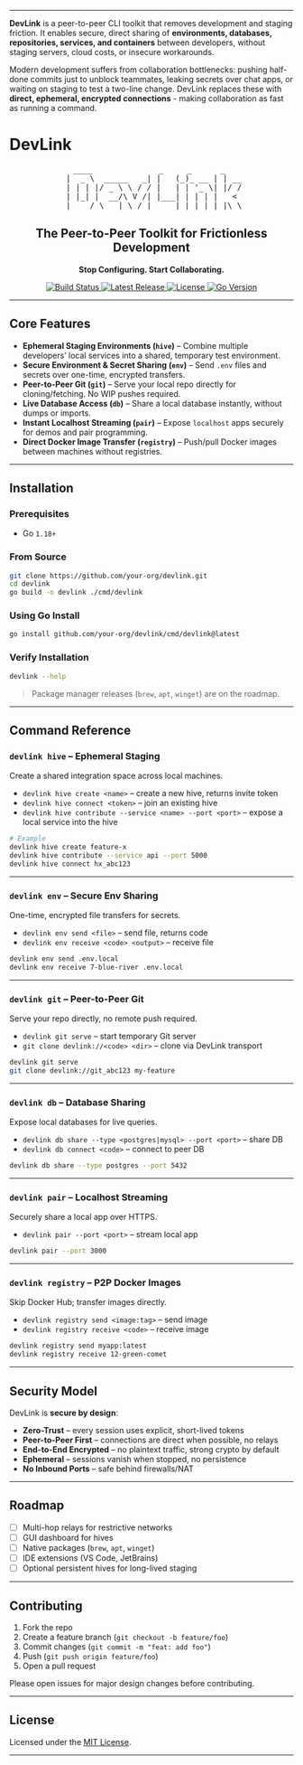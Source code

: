 

---

**DevLink** is a peer-to-peer CLI toolkit that removes development and staging friction. It enables secure, direct sharing of **environments, databases, repositories, services, and containers** between developers, without staging servers, cloud costs, or insecure workarounds.

Modern development suffers from collaboration bottlenecks: pushing half-done commits just to unblock teammates, leaking secrets over chat apps, or waiting on staging to test a two-line change. DevLink replaces these with **direct, ephemeral, encrypted connections** - making collaboration as fast as running a command.

# DevLink

<div align="center">
<pre>
  ____              _     _      _   
 |  _ \  _____   _| |   (_)_ __ | | __
 | | | |/ _ \ \ / / |   | | '_ \| |/ /
 | |_| |  __/\ V /| |___| | | | |   < 
 |____/ \___| \_/ |_____|_|_| |_|_|\_\
</pre>
<h2>The Peer-to-Peer Toolkit for Frictionless Development</h2>
<p><strong>Stop Configuring. Start Collaborating.</strong></p>

<a href="https://github.com/gupta-nu/devlink/actions">
  <img src="https://img.shields.io/github/actions/workflow/status/gupta-nu/devlink/ci.yml?branch=main&style=for-the-badge" alt="Build Status">
</a>
<a href="https://github.com/gupta-nu/devlink/releases">
  <img src="https://img.shields.io/github/v/release/gupta-nu/devlink?style=for-the-badge" alt="Latest Release">
</a>
<a href="./LICENSE">
  <img src="https://img.shields.io/github/license/gupta-nu/devlink?style=for-the-badge" alt="License">
</a>
<a href="#">
  <img src="https://img.shields.io/badge/Go-1.18+-00ADD8.svg?style=for-the-badge&logo=go" alt="Go Version">
</a>



</div>

---

## Core Features

* **Ephemeral Staging Environments (`hive`)** – Combine multiple developers’ local services into a shared, temporary test environment.
* **Secure Environment & Secret Sharing (`env`)** – Send `.env` files and secrets over one-time, encrypted transfers.
* **Peer-to-Peer Git (`git`)** – Serve your local repo directly for cloning/fetching. No WIP pushes required.
* **Live Database Access (`db`)** – Share a local database instantly, without dumps or imports.
* **Instant Localhost Streaming (`pair`)** – Expose `localhost` apps securely for demos and pair programming.
* **Direct Docker Image Transfer (`registry`)** – Push/pull Docker images between machines without registries.

---

## Installation

### Prerequisites

* Go `1.18+`

### From Source

```bash
git clone https://github.com/your-org/devlink.git
cd devlink
go build -o devlink ./cmd/devlink
```

### Using Go Install

```bash
go install github.com/your-org/devlink/cmd/devlink@latest
```

### Verify Installation

```bash
devlink --help
```

> Package manager releases (`brew`, `apt`, `winget`) are on the roadmap.

---

## Command Reference

### `devlink hive` – Ephemeral Staging

Create a shared integration space across local machines.

* `devlink hive create <name>` – create a new hive, returns invite token
* `devlink hive connect <token>` – join an existing hive
* `devlink hive contribute --service <name> --port <port>` – expose a local service into the hive

```bash
# Example
devlink hive create feature-x
devlink hive contribute --service api --port 5000
devlink hive connect hx_abc123
```

---

### `devlink env` – Secure Env Sharing

One-time, encrypted file transfers for secrets.

* `devlink env send <file>` – send file, returns code
* `devlink env receive <code> <output>` – receive file

```bash
devlink env send .env.local
devlink env receive 7-blue-river .env.local
```

---

### `devlink git` – Peer-to-Peer Git

Serve your repo directly, no remote push required.

* `devlink git serve` – start temporary Git server
* `git clone devlink://<code> <dir>` – clone via DevLink transport

```bash
devlink git serve
git clone devlink://git_abc123 my-feature
```

---

### `devlink db` – Database Sharing

Expose local databases for live queries.

* `devlink db share --type <postgres|mysql> --port <port>` – share DB
* `devlink db connect <code>` – connect to peer DB

```bash
devlink db share --type postgres --port 5432
```

---

### `devlink pair` – Localhost Streaming

Securely share a local app over HTTPS.

* `devlink pair --port <port>` – stream local app

```bash
devlink pair --port 3000
```

---

### `devlink registry` – P2P Docker Images

Skip Docker Hub; transfer images directly.

* `devlink registry send <image:tag>` – send image
* `devlink registry receive <code>` – receive image

```bash
devlink registry send myapp:latest
devlink registry receive 12-green-comet
```

---

## Security Model

DevLink is **secure by design**:

* **Zero-Trust** – every session uses explicit, short-lived tokens
* **Peer-to-Peer First** – connections are direct when possible, no relays
* **End-to-End Encrypted** – no plaintext traffic, strong crypto by default
* **Ephemeral** – sessions vanish when stopped, no persistence
* **No Inbound Ports** – safe behind firewalls/NAT

---
 
## Roadmap

* [ ] Multi-hop relays for restrictive networks
* [ ] GUI dashboard for hives
* [ ] Native packages (`brew`, `apt`, `winget`)
* [ ] IDE extensions (VS Code, JetBrains)
* [ ] Optional persistent hives for long-lived staging

---

## Contributing

1. Fork the repo
2. Create a feature branch (`git checkout -b feature/foo`)
3. Commit changes (`git commit -m "feat: add foo"`)
4. Push (`git push origin feature/foo`)
5. Open a pull request

Please open issues for major design changes before contributing.

---

## License

Licensed under the [MIT License](./LICENSE).

---



